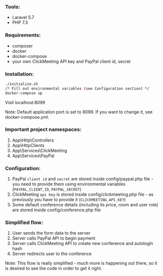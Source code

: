 ### Tools:
* Laravel 5.7
* PHP 7.3

### Requirements:
* composer
* docker
* docker-compose
* your own ClickMeeting API key and PayPal client id, secret 

### Installation:
```bash
./initialize.sh
/* Fill out environmental variables (see Configuration section) */
docker-compose up
```

Visit localhost:8099

Note: Default application port is set to 8099. If you want to change it, see docker-compose.yml.

### Important project namespaces:
1. App\Http\Controllers
2. App\HttpClients
3. App\Services\ClickMeeting
4. App\Services\PayPal

### Configuration:
1. PayPal `client id` and `secret` are stored inside config/paypal.php file - you need to provide them
using environmental variables (`PAYPAL_CLIENT_ID`, `PAYPAL_SECRET`)
2. ClickMeeting `api key` is stored inside config/clickmeeting.php file - as previously you have to provide it (`CLICKMEETING_API_KEY`)
3. Some default conference details (including its price, room and user role) are stored inside config/conference.php file

### Simplified flow:
1. User sends the form data to the server
2. Server calls PayPal API to begin payment
3. Server calls ClickMeeting API to create new conference and autologin hash
4. Server redirects user to the conference

Note: This flow is really simplified - much more is happening out there, so it is desired to see the code in order to get it right.